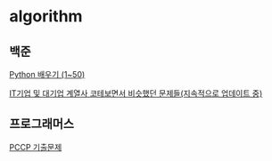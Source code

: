 # algorithm
## 백준
[Python 배우기 (1~50)](https://www.acmicpc.net/workbook/view/459)

[IT기업 및 대기업 계열사 코테보면서 비슷했던 문제들(지속적으로 업데이트 중)](https://www.acmicpc.net/workbook/view/8708)
## 프로그래머스
[PCCP 기출문제](https://school.programmers.co.kr/learn/challenges?order=recent&partIds=56389)
